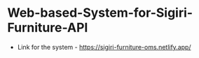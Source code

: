 # Web-based-System-for-Sigiri-Furniture-API
- Link for the system - <a href="https://sigiri-furniture-oms.netlify.app/" target="_blank">https://sigiri-furniture-oms.netlify.app/</a>
